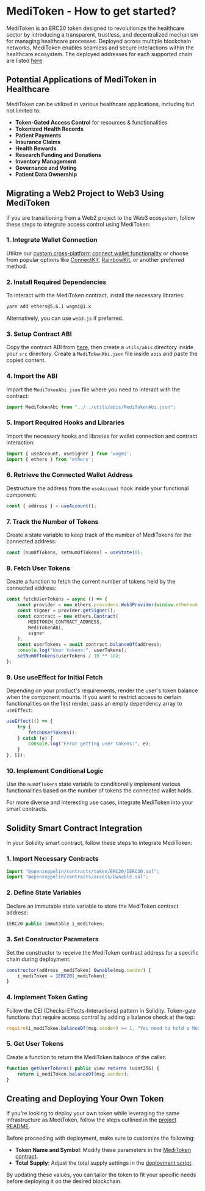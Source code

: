 # MediToken - How to get started?

MediToken is an ERC20 token designed to revolutionize the healthcare sector by introducing a transparent, trustless, and decentralized mechanism for managing healthcare processes. Deployed across multiple blockchain networks, MediToken enables seamless and secure interactions within the healthcare ecosystem. The deployed addresses for each supported chain are listed [here](https://github.com/seetadev/ZKMedical-Billing/tree/main/Medi_Token#deployed-contract-addresses).

## Potential Applications of MediToken in Healthcare
MediToken can be utilized in various healthcare applications, including but not limited to:
- **Token-Gated Access Control** for resources & functionalities
- **Tokenized Health Records**
- **Patient Payments**
- **Insurance Claims**
- **Health Rewards**
- **Research Funding and Donations**
- **Inventory Management**
- **Governance and Voting**
- **Patient Data Ownership**

## Migrating a Web2 Project to Web3 Using MediToken

If you are transitioning from a Web2 project to the Web3 ecosystem, follow these steps to integrate access control using MediToken:

### 1. Integrate Wallet Connection
Utilize our [custom cross-platform connect wallet functionality](https://github.com/seetadev/ZKMedical-Billing/tree/main/web3-medical-invoice-ionic-metamask-connector) or choose from popular options like [ConnectKit](https://docs.family.co/connectkit), [RainbowKit](https://www.rainbowkit.com/docs/introduction), or another preferred method.

### 2. Install Required Dependencies
To interact with the MediToken contract, install the necessary libraries:
```bash
yarn add ethers@5.6.1 wagmi@1.x
```
Alternatively, you can use `web3.js` if preferred.

### 3. Setup Contract ABI
Copy the contract ABI from [here](https://github.com/seetadev/ZKMedical-Billing/tree/main/Medi_Token/abi/MediTokenAbi.json), then create a `utils/abis` directory inside your `src` directory. Create a `MediTokenAbi.json` file inside `abis` and paste the copied content.

### 4. Import the ABI
Import the `MediTokenAbi.json` file where you need to interact with the contract:
```javascript
import MediTokenAbi from "../../utils/abis/MediTokenAbi.json";
```

### 5. Import Required Hooks and Libraries
Import the necessary hooks and libraries for wallet connection and contract interaction:
```javascript
import { useAccount, useSigner } from 'wagmi';
import { ethers } from 'ethers';
```

### 6. Retrieve the Connected Wallet Address
Destructure the address from the `useAccount` hook inside your functional component:
```javascript
const { address } = useAccount();
```

### 7. Track the Number of Tokens
Create a state variable to keep track of the number of MediTokens for the connected address:
```javascript
const [numOfTokens, setNumOfTokens] = useState(0);
```

### 8. Fetch User Tokens
Create a function to fetch the current number of tokens held by the connected address:
```javascript
const fetchUserTokens = async () => {
    const provider = new ethers.providers.Web3Provider(window.ethereum);
    const signer = provider.getSigner();
    const contract = new ethers.Contract(
        MEDITOKEN_CONTRACT_ADDRESS,
        MediTokenAbi,
        signer
    );
    const userTokens = await contract.balanceOf(address);
    console.log("User tokens:", userTokens);
    setNumOfTokens(userTokens / 10 ** 18);
};
```

### 9. Use useEffect for Initial Fetch
Depending on your product's requirements, render the user's token balance when the component mounts. If you want to restrict access to certain functionalities on the first render, pass an empty dependency array to `useEffect`:
```javascript
useEffect(() => {
    try {
        fetchUserTokens();
    } catch (e) {
        console.log("Error getting user tokens:", e);
    }
}, []);
```

### 10. Implement Conditional Logic
Use the `numOfTokens` state variable to conditionally implement various functionalities based on the number of tokens the connected wallet holds.

For more diverse and interesting use cases, integrate MediToken into your smart contracts.

## Solidity Smart Contract Integration

In your Solidity smart contract, follow these steps to integrate MediToken:

### 1. Import Necessary Contracts
```javascript
import "@openzeppelin/contracts/token/ERC20/IERC20.sol";
import "@openzeppelin/contracts/access/Ownable.sol";
```

### 2. Define State Variables
Declare an immutable state variable to store the MediToken contract address:
```javascript
IERC20 public immutable i_mediToken;
```

### 3. Set Constructor Parameters
Set the constructor to receive the MediToken contract address for a specific chain during deployment:
```javascript
constructor(address _mediToken) Ownable(msg.sender) {
    i_mediToken = IERC20(_mediToken);
}
```

### 4. Implement Token Gating
Follow the CEI (Checks-Effects-Interactions) pattern in Solidity. Token-gate functions that require access control by adding a balance check at the top:
```javascript
require(i_mediToken.balanceOf(msg.sender) >= 1, "You need to hold a MediToken to save.");
```

### 5. Get User Tokens
Create a function to return the MediToken balance of the caller:
```javascript
function getUserTokens() public view returns (uint256) {
    return i_mediToken.balanceOf(msg.sender);
}
```

## Creating and Deploying Your Own Token

If you're looking to deploy your own token while leveraging the same infrastructure as MediToken, follow the steps outlined in the [project README](https://github.com/seetadev/ZKMedical-Billing/blob/main/Medi_Token/README.md).

Before proceeding with deployment, make sure to customize the following:

- **Token Name and Symbol**: Modify these parameters in the [MediToken contract](https://github.com/seetadev/ZKMedical-Billing/blob/main/Medi_Token/src/MediToken.sol).
- **Total Supply**: Adjust the total supply settings in the [deployment script](https://github.com/seetadev/ZKMedical-Billing/blob/main/Medi_Token/script/DeployToken.s.sol).

By updating these values, you can tailor the token to fit your specific needs before deploying it on the desired blockchain.
